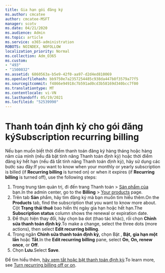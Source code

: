 ```yaml
---
title: Gia hạn gói đăng ký
ms.author: cmcatee
author: cmcatee-MSFT
manager: scotv
ms.date: 04/21/2020
ms.audience: Admin
ms.topic: article
ms.service: o365-administration
ROBOTS: NOINDEX, NOFOLLOW
localization_priority: Normal
ms.collection: Adm_O365
ms.custom:
- "493"
- "1500032"
ms.assetid: 6860563a-b5e9-42f0-aa97-d2d4ed810069
ms.openlocfilehash: bb9750e7a2357254485c938da447b8f3579a77f5
ms.sourcegitcommit: f4866e94918c7b591ad0cd3b58169d340bcc7f00
ms.translationtype: MT
ms.contentlocale: vi-VN
ms.lasthandoff: 05/19/2021
ms.locfileid: "52539990"
---
```

# <a name="subscription-recurring-billing"></a><span data-ttu-id="f0451-102">Thanh toán định kỳ cho gói đăng ký</span><span class="sxs-lookup"><span data-stu-id="f0451-102">Subscription recurring billing</span></span>

<span data-ttu-id="f0451-103">Nếu bạn muốn biết thời điểm thanh toán đăng  ký hàng tháng hoặc hàng năm của mình  (nếu đã bật tính năng Thanh toán định kỳ) hoặc thời điểm đăng ký hết hạn (nếu đã tắt tính năng Thanh toán định kỳ), hãy sử dụng các bước sau đây:</span><span class="sxs-lookup"><span data-stu-id="f0451-103">If you want to know when your monthly or yearly subscription is billed (if **Recurring billing** is turned on) or when it expires (if **Recurring billing** is turned off), use the following steps:</span></span>
  
1. <span data-ttu-id="f0451-104">Trong trung tâm quản  trị, đi đến trang Thanh toán \> [Sản phẩm của](https://go.microsoft.com/fwlink/p/?linkid=842054) bạn.</span><span class="sxs-lookup"><span data-stu-id="f0451-104">In the admin center, go to the **Billing** \> [Your products](https://go.microsoft.com/fwlink/p/?linkid=842054) page.</span></span>
2. <span data-ttu-id="f0451-105">Trên tab **Sản** phẩm, hãy tìm đăng ký mà bạn muốn tìm hiểu thêm.</span><span class="sxs-lookup"><span data-stu-id="f0451-105">On the **Products** tab, find the subscription that you want to know more about.</span></span> <span data-ttu-id="f0451-106">Cột **Trạng thái thuê** bao hiển thị ngày gia hạn hoặc hết hạn.</span><span class="sxs-lookup"><span data-stu-id="f0451-106">The **Subscription status** column shows the renewal or expiration date.</span></span>
3. <span data-ttu-id="f0451-107">Để thực hiện thay đổi, hãy chọn ba dot (thao tác khác), rồi chọn **Chỉnh sửa thanh toán định kỳ**.</span><span class="sxs-lookup"><span data-stu-id="f0451-107">To make a change, select the three dots (more actions), then select **Edit recurring billing**.</span></span>
4. <span data-ttu-id="f0451-108">Trong ngăn **Chỉnh sửa thanh toán định kỳ,** chọn Bật , **Bật,** **gia hạn một lần** hoặc **Tắt**.</span><span class="sxs-lookup"><span data-stu-id="f0451-108">In the **Edit recurring billing** pane, select **On**, **On, renew once**, or **Off**.</span></span>
5. <span data-ttu-id="f0451-109">Chọn **Lưu**.</span><span class="sxs-lookup"><span data-stu-id="f0451-109">Select **Save**.</span></span>

<span data-ttu-id="f0451-110">Để tìm hiểu thêm, [hãy xem tắt hoặc bật thanh toán định kỳ](/microsoft-365/commerce/subscriptions/renew-your-subscription).</span><span class="sxs-lookup"><span data-stu-id="f0451-110">To learn more, see [Turn recurring billing off or on](/microsoft-365/commerce/subscriptions/renew-your-subscription).</span></span>